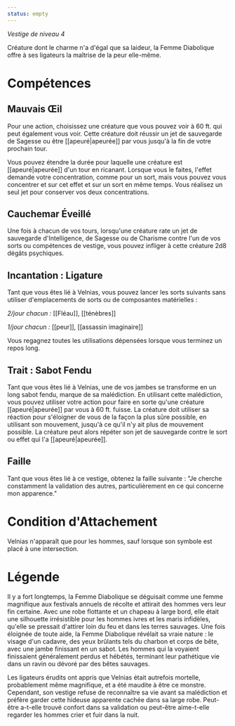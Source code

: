 ```yaml
---
status: empty
---
```


*Vestige de niveau 4*

Créature dont le charme n'a d'égal que sa laideur, la Femme Diabolique offre à ses ligateurs la maîtrise de la peur elle-même.
# Compétences

## Mauvais Œil
Pour une action, choisissez une créature que vous pouvez voir à 60 ft. qui peut également vous voir. Cette créature doit réussir un jet de sauvegarde de Sagesse ou être [[apeuré|apeurée]] par vous jusqu'à la fin de votre prochain tour.

Vous pouvez étendre la durée pour laquelle une créature est [[apeuré|apeurée]] d'un tour en ricanant. Lorsque vous le faites, l'effet demande votre concentration, comme pour un sort, mais vous pouvez vous concentrer et sur cet effet et sur un sort en même temps. Vous réalisez un seul jet pour conserver vos deux concentrations.

## Cauchemar Éveillé
Une fois à chacun de vos tours, lorsqu'une créature rate un jet de sauvegarde d'Intelligence, de Sagesse ou de Charisme contre l'un de vos sorts ou compétences de vestige, vous pouvez infliger à cette créature 2d8 dégâts psychiques.

## Incantation : Ligature
Tant que vous êtes lié à Velnias, vous pouvez lancer les sorts suivants sans utiliser d'emplacements de sorts ou de composantes matérielles :

*2/jour chacun :* [[Fléau]], [[ténèbres]]

*1/jour chacun :* [[peur]], [[assassin imaginaire]]

Vous regagnez toutes les utilisations dépensées lorsque vous terminez un repos long.

## Trait : Sabot Fendu
Tant que vous êtes lié à Velnias, une de vos jambes se transforme en un long sabot fendu, marque de sa malédiction. En utilisant cette malédiction, vous pouvez utiliser votre action pour faire en sorte qu'une créature [[apeuré|apeurée]] par vous à 60 ft. fuisse. La créature doit utiliser sa réaction pour s'éloigner de vous de la façon la plus sûre possible, en utilisant son mouvement, jusqu'à ce qu'il n'y ait plus de mouvement possible. La créature peut alors répéter son jet de sauvegarde contre le sort ou effet qui l'a [[apeuré|apeurée]].

## Faille
Tant que vous êtes lié à ce vestige, obtenez la faille suivante : "Je cherche constamment la validation des autres, particulièrement en ce qui concerne mon apparence."

# Condition d'Attachement
Velnias n'apparaît que pour les hommes, sauf lorsque son symbole est placé à une intersection.

# Légende
Il y a fort longtemps, la Femme Diabolique se déguisait comme une femme magnifique aux festivals annuels de récolte et attirait des hommes vers leur fin certaine. Avec une robe flottante et un chapeau à large bord, elle était une silhouette irrésistible pour les hommes ivres et les maris infidèles, qu'elle se pressait d'attirer loin du feu et dans les terres sauvages. Une fois éloignée de toute aide, la Femme Diabolique révélait sa vraie nature : le visage d'un cadavre, des yeux brûlants tels du charbon et corps de bête, avec une jambe finissant en un sabot. Les hommes qui la voyaient finissaient généralement perdus et hébétés, terminant leur pathétique vie dans un ravin ou dévoré par des bêtes sauvages.

Les ligateurs érudits ont appris que Velnias était autrefois mortelle, probablement même magnifique, et a été maudite à être ce monstre. Cependant, son vestige refuse de reconnaître sa vie avant sa malédiction et préfère garder cette hideuse apparente cachée dans sa large robe. Peut-être a-t-elle trouvé confort dans sa validation ou peut-être aime-t-elle regarder les hommes crier et fuir dans la nuit.

